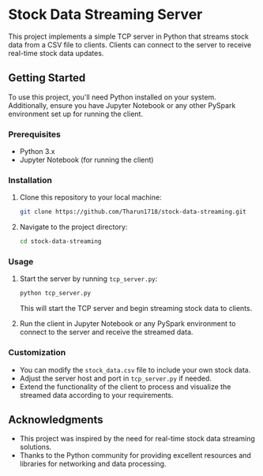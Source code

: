 # Stock Data Streaming Server

This project implements a simple TCP server in Python that streams stock data from a CSV file to clients. Clients can connect to the server to receive real-time stock data updates.

## Getting Started

To use this project, you'll need Python installed on your system. Additionally, ensure you have Jupyter Notebook or any other PySpark environment set up for running the client.

### Prerequisites

- Python 3.x
- Jupyter Notebook (for running the client)

### Installation

1. Clone this repository to your local machine:

    ```bash
    git clone https://github.com/Tharun1718/stock-data-streaming.git
    ```

2. Navigate to the project directory:

    ```bash
    cd stock-data-streaming
    ```

### Usage

1. Start the server by running `tcp_server.py`:

    ```bash
    python tcp_server.py
    ```

   This will start the TCP server and begin streaming stock data to clients.

2. Run the client in Jupyter Notebook or any PySpark environment to connect to the server and receive the streamed data.

### Customization

- You can modify the `stock_data.csv` file to include your own stock data.
- Adjust the server host and port in `tcp_server.py` if needed.
- Extend the functionality of the client to process and visualize the streamed data according to your requirements.

## Acknowledgments

- This project was inspired by the need for real-time stock data streaming solutions.
- Thanks to the Python community for providing excellent resources and libraries for networking and data processing.
